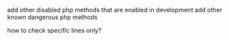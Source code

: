 add other disabled php methods that are enabled in development
add other known dangerous php methods


how to check specific lines only?